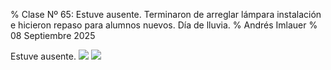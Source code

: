 % Clase Nº 65: Estuve ausente. Terminaron de arreglar lámpara instalación e hicieron repaso para alumnos nuevos. Día de lluvia. 
% Andrés Imlauer
% 08 Septiembre 2025

Estuve ausente.
![](https://blogger.googleusercontent.com/img/b/R29vZ2xl/AVvXsEiVy9ENwmttY5uZbAj2_56v1-915uPlD13A-2aIbThbFtHGFeDa0E67FrDY5zbEGP65DpiOHUKaL8oxAPY4ThQPVdQ39TJBoHILhViMFC9Ccn3pWGI5i62zg77og4UKAvnxZ7lux9sKZxeNL-O939mCGQpNqEdqrzw_LLt4nqQIiGqwpMua4PVmiyN7IHo/s4160/IMG-20250908-WA0003.jpg)
![](https://blogger.googleusercontent.com/img/b/R29vZ2xl/AVvXsEjDnpLgW6IhYtOFEqAZqqW2ws3uK5Kpzu8qe9V42I6sYQWHm7nb670oWk9WZNOa1Pr7NBiunT6Us-7wds4hUEB7EtJfjxyQm9CtkIegCEcuO-ueIepMRVgozI_gGWtir-6bq_JoUjrEvvKFhkY443Z2iMksBCLz-HS2q3kyd97hc8NLZo4wqW_kC3RqAmg/s4160/IMG-20250908-WA0001.jpg)
